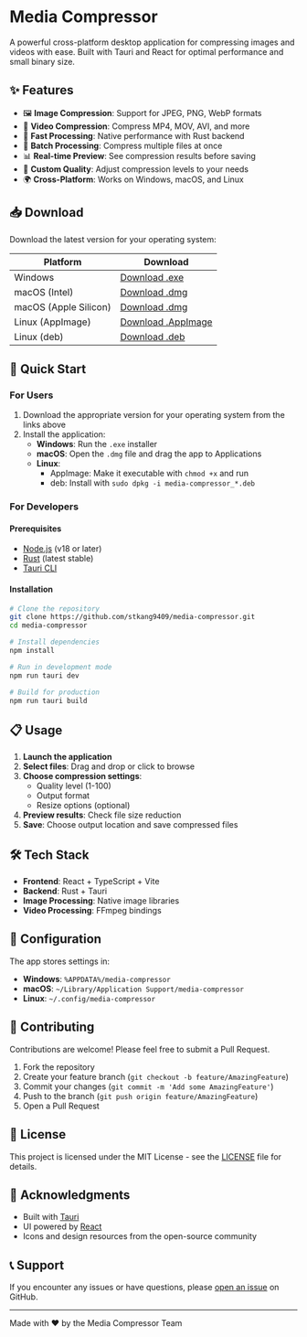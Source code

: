 # Media Compressor

A powerful cross-platform desktop application for compressing images and videos with ease. Built with Tauri and React for optimal performance and small binary size.

## ✨ Features

- 🖼️ **Image Compression**: Support for JPEG, PNG, WebP formats
- 🎥 **Video Compression**: Compress MP4, MOV, AVI, and more
- 🚀 **Fast Processing**: Native performance with Rust backend
- 💾 **Batch Processing**: Compress multiple files at once
- 📊 **Real-time Preview**: See compression results before saving
- 🎯 **Custom Quality**: Adjust compression levels to your needs
- 🌍 **Cross-Platform**: Works on Windows, macOS, and Linux

## 📥 Download

Download the latest version for your operating system:

| Platform              | Download                                                                                                                      |
| --------------------- | ----------------------------------------------------------------------------------------------------------------------------- |
| Windows               | [Download .exe](https://github.com/stkang9409/media-compressor/releases/latest/download/media-compressor_x64-setup.exe)       |
| macOS (Intel)         | [Download .dmg](https://github.com/stkang9409/media-compressor/releases/latest/download/media-compressor_x64.dmg)             |
| macOS (Apple Silicon) | [Download .dmg](https://github.com/stkang9409/media-compressor/releases/latest/download/media-compressor_aarch64.dmg)         |
| Linux (AppImage)      | [Download .AppImage](https://github.com/stkang9409/media-compressor/releases/latest/download/media-compressor_amd64.AppImage) |
| Linux (deb)           | [Download .deb](https://github.com/stkang9409/media-compressor/releases/latest/download/media-compressor_amd64.deb)           |

## 🚀 Quick Start

### For Users

1. Download the appropriate version for your operating system from the links above
2. Install the application:
   - **Windows**: Run the `.exe` installer
   - **macOS**: Open the `.dmg` file and drag the app to Applications
   - **Linux**:
     - AppImage: Make it executable with `chmod +x` and run
     - deb: Install with `sudo dpkg -i media-compressor_*.deb`

### For Developers

#### Prerequisites

- [Node.js](https://nodejs.org/) (v18 or later)
- [Rust](https://www.rust-lang.org/) (latest stable)
- [Tauri CLI](https://tauri.app/v1/guides/getting-started/prerequisites)

#### Installation

```bash
# Clone the repository
git clone https://github.com/stkang9409/media-compressor.git
cd media-compressor

# Install dependencies
npm install

# Run in development mode
npm run tauri dev

# Build for production
npm run tauri build
```

## 📋 Usage

1. **Launch the application**
2. **Select files**: Drag and drop or click to browse
3. **Choose compression settings**:
   - Quality level (1-100)
   - Output format
   - Resize options (optional)
4. **Preview results**: Check file size reduction
5. **Save**: Choose output location and save compressed files

## 🛠️ Tech Stack

- **Frontend**: React + TypeScript + Vite
- **Backend**: Rust + Tauri
- **Image Processing**: Native image libraries
- **Video Processing**: FFmpeg bindings

## 📝 Configuration

The app stores settings in:

- **Windows**: `%APPDATA%/media-compressor`
- **macOS**: `~/Library/Application Support/media-compressor`
- **Linux**: `~/.config/media-compressor`

## 🤝 Contributing

Contributions are welcome! Please feel free to submit a Pull Request.

1. Fork the repository
2. Create your feature branch (`git checkout -b feature/AmazingFeature`)
3. Commit your changes (`git commit -m 'Add some AmazingFeature'`)
4. Push to the branch (`git push origin feature/AmazingFeature`)
5. Open a Pull Request

## 📄 License

This project is licensed under the MIT License - see the [LICENSE](LICENSE) file for details.

## 🙏 Acknowledgments

- Built with [Tauri](https://tauri.app/)
- UI powered by [React](https://reactjs.org/)
- Icons and design resources from the open-source community

## 📞 Support

If you encounter any issues or have questions, please [open an issue](https://github.com/stkang9409/media-compressor/issues) on GitHub.

---

Made with ❤️ by the Media Compressor Team
